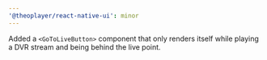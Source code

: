 ```yaml
---
'@theoplayer/react-native-ui': minor
---
```


Added a `<GoToLiveButton>` component that only renders itself while playing a DVR stream and being behind the live point.
